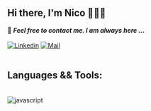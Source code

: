 


## Hi there, I'm Nico 👋👋👋

📝 ***Feel free to contact me. I am always here ...*** 
<br>
<br>
[![Linkedin](https://img.shields.io/badge/LinkedIn-Nicolas%20Macenco-blue?logo=Linkedin&logoColor=blue&labelColor=black)](https://www.linkedin.com/in/nicolas-macenco/)
[![Mail](https://img.shields.io/badge/gmail-nicolasmacenco@gmail.com-blue?logo=gmail&logoColor=blue&labelColor=black)](mailto:sawalqa_jo@gmail.com)
<br>
<br>

## Languages && Tools:
<br>
<div class = 'lenguages'> 
<img src="https://img.shields.io/badge/JavaScript-F7DF1E?style=for-the-badge&logo=javascript&logoColor=black" alt="javascript"/>
<img src='https://img.shields.io/badge/CSS3-1572B6?style=for-the-badge&logo=css3&logoColor=white' alt='' />
<img src='https://img.shields.io/badge/HTML5-E34F26?style=for-the-badge&logo=html5&logoColor=white' alt='' />
<img src='https://img.shields.io/badge/Node.js-43853D?style=for-the-badge&logo=node.js&logoColor=white' alt='' />
<img src='https://img.shields.io/badge/React-20232A?style=for-the-badge&logo=react&logoColor=61DAFB' alt='' />
<img src='https://img.shields.io/badge/Express.js-404D59?style=for-the-badge' alt='' />
<img src='https://img.shields.io/badge/Redux-593D88?style=for-the-badge&logo=redux&logoColor=white' alt='' />
<img src='https://img.shields.io/badge/MySQL-00000F?style=for-the-badge&logo=mysql&logoColor=white' alt='' />
<img src='https://img.shields.io/badge/PostgreSQL-316192?style=for-the-badge&logo=postgresql&logoColor=white' alt='' />
<img src='https://img.shields.io/badge/Heroku-430098?style=for-the-badge&logo=heroku&logoColor=white' alt='' />
<img src='https://img.shields.io/badge/Git-E34F26?style=for-the-badge&logo=git&logoColor=white' alt='' />
<img src='' alt='' />
<img src='' alt='' />
 

</div>
<br>

<!-- [![nmacenco](https://github-readme-stats.vercel.app/api/top-langs/?username=nmacenco&hide=html&layout=compact&theme=dark)](https://github.com/nmacenco/) -->